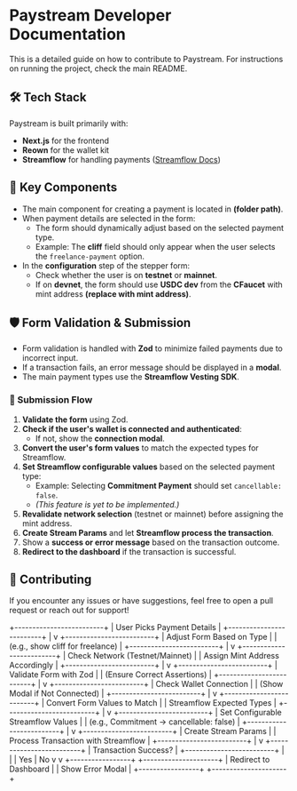 # Paystream Developer Documentation

This is a detailed guide on how to contribute to Paystream. For instructions on running the project, check the main README.

## 🛠️ Tech Stack

Paystream is built primarily with:

- **Next.js** for the frontend
- **Reown** for the wallet kit
- **Streamflow** for handling payments ([Streamflow Docs](ADD_LINK_HERE))

## 📂 Key Components

- The main component for creating a payment is located in **(folder path)**.
- When payment details are selected in the form:
  - The form should dynamically adjust based on the selected payment type.
  - Example: The **cliff** field should only appear when the user selects the `freelance-payment` option.
- In the **configuration** step of the stepper form:
  - Check whether the user is on **testnet** or **mainnet**.
  - If on **devnet**, the form should use **USDC dev** from the **CFaucet** with mint address **(replace with mint address)**.

## 🛡️ Form Validation & Submission

- Form validation is handled with **Zod** to minimize failed payments due to incorrect input.
- If a transaction fails, an error message should be displayed in a **modal**.
- The main payment types use the **Streamflow Vesting SDK**.

### 🔄 Submission Flow

1. **Validate the form** using Zod.
2. **Check if the user's wallet is connected and authenticated**:
   - If not, show the **connection modal**.
3. **Convert the user's form values** to match the expected types for Streamflow.
4. **Set Streamflow configurable values** based on the selected payment type:
   - Example: Selecting **Commitment Payment** should set `cancellable: false`.
   - _(This feature is yet to be implemented.)_
5. **Revalidate network selection** (testnet or mainnet) before assigning the mint address.
6. **Create Stream Params** and let **Streamflow process the transaction**.
7. Show a **success or error message** based on the transaction outcome.
8. **Redirect to the dashboard** if the transaction is successful.

## 🚀 Contributing

If you encounter any issues or have suggestions, feel free to open a pull request or reach out for support!

+-------------------------+ | User Picks Payment Details | +-------------------------+ | v +-------------------------+ | Adjust Form Based on Type | | (e.g., show cliff for freelance) | +-------------------------+ | v +-------------------------+ | Check Network (Testnet/Mainnet) | | Assign Mint Address Accordingly | +-------------------------+ | v +-------------------------+ | Validate Form with Zod | | (Ensure Correct Assertions) | +-------------------------+ | v +-------------------------+ | Check Wallet Connection | | (Show Modal if Not Connected) | +-------------------------+ | v +-------------------------+ | Convert Form Values to Match | | Streamflow Expected Types | +-------------------------+ | v +-------------------------+ | Set Configurable Streamflow Values | | (e.g., Commitment -> cancellable: false) | +-------------------------+ | v +-------------------------+ | Create Stream Params | | Process Transaction with Streamflow | +-------------------------+ | v +-------------------------+ | Transaction Success? | +-------------------------+ | | | Yes | No v v +-----------------+ +---------------------+ | Redirect to Dashboard | | Show Error Modal | +-----------------+ +---------------------+
